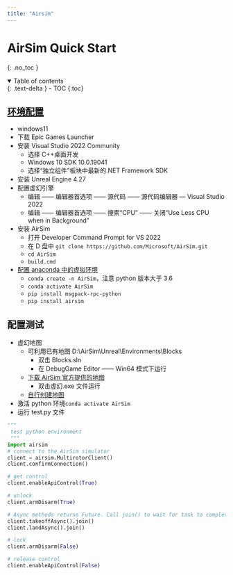 ```yaml
---
title: "Airsim"
---
```


# AirSim Quick Start

{: .no_toc }

<details open markdown="block">
  <summary>
    Table of contents
  </summary>
  {: .text-delta }
- TOC
{:toc}
</details>

## [环境配置](https://microsoft.github.io/AirSim/build_windows/)

- windows11
- 下载 Epic Games Launcher
- 安装 Visual Studio 2022 Community
  - 选择 C++桌面开发
  - Windows 10 SDK 10.0.19041
  - 选择“独立组件”板块中最新的.NET Framework SDK
- 安装 Unreal Engine 4.27
- 配置虚幻引擎
  - 编辑 —— 编辑器首选项 —— 源代码 —— 源代码编辑器 — Visual Studio 2022
  - 编辑 —— 编辑器首选项 —— 搜索“CPU” —— 关闭“Use Less CPU when in Background”
- 安装 AirSim
  - 打开 Developer Command Prompt for VS 2022
  - 在 D 盘中 `git clone https://github.com/Microsoft/AirSim.git`
  - `cd AirSim`
  - `build.cmd`
- [配置 anaconda 中的虚拟环境](https://microsoft.github.io/AirSim/apis/#python-quickstart)
  - `conda create -n AirSim`，注意 python 版本大于 3.6
  - `conda activate AirSim`
  - `pip install msgpack-rpc-python`
  - `pip install airsim`

## 配置测试

- 虚幻地图
  - 可利用已有地图 D:\AirSim\Unreal\Environments\Blocks
    - 双击 Blocks.sln
    - 在 DebugGame Editor —— Win64 模式下运行
  - [下载 AirSim 官方提供的地图](https://github.com/microsoft/AirSim/releases/tag/v1.8.1-windows)
    - 双击虚幻.exe 文件运行
  - [自行创建地图](https://microsoft.github.io/AirSim/unreal_custenv/)
- 激活 python 环境`conda activate AirSim`
- 运行 test.py 文件

```python
"""
 test python environment
 """
import airsim
# connect to the AirSim simulator
client = airsim.MultirotorClient()
client.confirmConnection()

# get control
client.enableApiControl(True)

# unlock
client.armDisarm(True)

# Async methods returns Future. Call join() to wait for task to complete.
client.takeoffAsync().join()
client.landAsync().join()

# lock
client.armDisarm(False)

# release control
client.enableApiControl(False)
```
